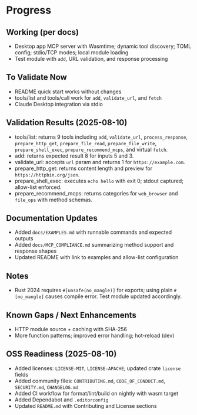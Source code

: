 # Progress

## Working (per docs)
- Desktop app MCP server with Wasmtime; dynamic tool discovery; TOML config; stdio/TCP modes; local module loading
- Test module with `add`, URL validation, and response processing

## To Validate Now
- README quick start works without changes
- tools/list and tools/call work for `add`, `validate_url`, and `fetch`
- Claude Desktop integration via stdio

## Validation Results (2025-08-10)
- tools/list: returns 9 tools including `add`, `validate_url`, `process_response`, `prepare_http_get`, `prepare_file_read`, `prepare_file_write`, `prepare_shell_exec`, `prepare_recommend_mcps`, and virtual `fetch`.
- add: returns expected result 8 for inputs 5 and 3.
- validate_url: accepts `url` param and returns 1 for `https://example.com`.
- prepare_http_get: returns content length and preview for `https://httpbin.org/json`.
- prepare_shell_exec: executes `echo hello` with exit 0; stdout captured; allow-list enforced.
- prepare_recommend_mcps: returns categories for `web_browser` and `file_ops` with method schemas.

## Documentation Updates
- Added `docs/EXAMPLES.md` with runnable commands and expected outputs
- Added `docs/MCP_COMPLIANCE.md` summarizing method support and response shapes
- Updated README with link to examples and allow-list configuration

## Notes
- Rust 2024 requires `#[unsafe(no_mangle)]` for exports; using plain `#[no_mangle]` causes compile error. Test module updated accordingly.

## Known Gaps / Next Enhancements
- HTTP module source + caching with SHA-256
- More function patterns; improved error handling; hot-reload (dev)

## OSS Readiness (2025-08-10)
- Added licenses: `LICENSE-MIT`, `LICENSE-APACHE`; updated crate `license` fields
- Added community files: `CONTRIBUTING.md`, `CODE_OF_CONDUCT.md`, `SECURITY.md`, `CHANGELOG.md`
- Added CI workflow for format/lint/build on nightly with wasm target
- Added Dependabot and `.editorconfig`
- Updated `README.md` with Contributing and License sections
